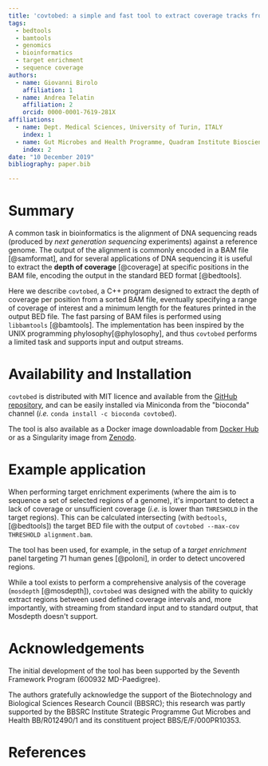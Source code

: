 ```yaml
---
title: 'covtobed: a simple and fast tool to extract coverage tracks from BAM files'
tags:
  - bedtools
  - bamtools
  - genomics
  - bioinformatics
  - target enrichment
  - sequence coverage
authors:
  - name: Giovanni Birolo
    affiliation: 1
  - name: Andrea Telatin
    affiliation: 2
    orcid: 0000-0001-7619-281X
affiliations:
  - name: Dept. Medical Sciences, University of Turin, ITALY
    index: 1
  - name: Gut Microbes and Health Programme, Quadram Institute Bioscience, Norwich, UK
    index: 2
date: "10 December 2019"
bibliography: paper.bib

---
```



# Summary

A common task in bioinformatics is the alignment of DNA sequencing reads (produced by *next generation sequencing* experiments) against a reference genome. The output of the alignment is commonly encoded in a BAM file [@samformat], and  for several applications of DNA sequencing it is useful to extract the **depth of coverage** [@coverage] at specific positions in the BAM file, encoding the output in the standard BED format [@bedtools].

Here we describe `covtobed`, a C++ program designed to extract the depth of coverage per position from a sorted BAM file, eventually specifying a range of coverage of interest and a minimum length for the features printed in the output BED file. The fast parsing of BAM files is performed using `libbamtools` [@bamtools]. The implementation has been inspired by the UNIX programming phylosophy[@phylosophy], and thus `covtobed` performs a limited task and supports input and output streams.

# Availability and Installation

`covtobed` is distributed with MIT licence and available from the [GitHub repository](https://github.com/telatin/covtobed), and can be easily installed via Miniconda from the "bioconda" channel (*i.e.* `conda install -c bioconda covtobed`).

The tool is also available as a Docker image downloadable from [Docker Hub](https://hub.docker.com/r/andreatelatin/covtobed) or as a Singularity image from [Zenodo](https://zenodo.org/record/1063493).

# Example application

When performing target enrichment experiments (where the aim is to sequence a set of selected regions of a genome), it's important to detect a lack of coverage or unsufficient coverage (*i.e.* is lower than `THRESHOLD` in the target regions). This can be calculated intersecting (with `bedtools`, [@bedtools]) the target BED file with the output of `covtobed --max-cov THRESHOLD alignment.bam`. 

The tool has been used, for example, in the setup of a *target enrichment* panel targeting 71 human genes [@poloni], in order to detect uncovered regions.

While a tool exists to perform a comprehensive analysis of the coverage (`mosdepth` [@mosdepth]),  `covtobed` was designed with the ability to quickly extract regions between used defined coverage intervals and, more importantly, with streaming from standard input and to standard output, that Mosdepth doesn't support.

# Acknowledgements

The initial development of the tool has been supported by the Seventh Framework Program (600932 MD-Paedigree).

The authors gratefully acknowledge the support of the Biotechnology and Biological Sciences Research Council (BBSRC); this research was partly supported by the BBSRC Institute Strategic Programme Gut Microbes and Health BB/R012490/1 and its constituent project BBS/E/F/000PR10353.


# References

